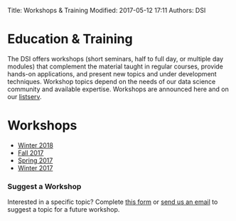 Title: Workshops & Training
Modified: 2017-05-12 17:11
Authors: DSI

# Education & Training

The DSI offers workshops (short seminars, half to full day, or multiple day
modules) that complement the material taught in regular courses, provide
hands-on applications, and present new topics and under development techniques.
Workshop topics depend on the needs of our data science community and available
expertise. Workshops are announced here and on our [listserv](signup.html).


# Workshops
* [Winter 2018](Winter18Workshops.html)
* [Fall 2017](posts/Workshop/fall-17-workshops-schedule20171212.html)
* [Spring 2017](Spring17Workshops.html)
* [Winter 2017](Winter17Workshops.html)


### Suggest a Workshop

Interested in a specific topic? Complete [this form](https://docs.google.com/forms/d/1PJN-ifhOdUsFIX5cGl7y1pSldPsOfnT1MCO4Fat2DWA/formrestricted?edit_requested=true) or [send us an email](mailto:datascience@ucdavis.edu) to suggest a topic for a future workshop.

